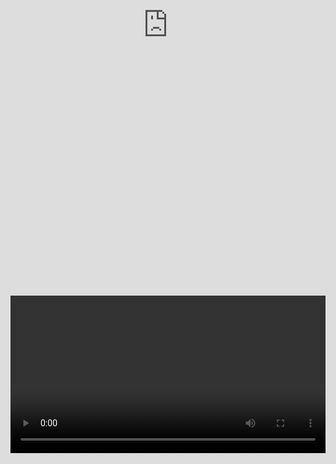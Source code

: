 Title: Spark Summit + AI 2018
Date: 2018-06-07
Summary: This week I was at the Spark+AI Summit 2018 conference in San Francisco. This post is a summary of my experience and highlights of the talks I attended.
Image: /images/blog/tech/spark-summit-ai-2018/keynotes.jpg
Tags: spark; time-series; recommendation systems; fraud detection
Slug: spark-summit-ai-2018
Timeline:
Video: <iframe style="position:absolute;top:0;left:0;width:100%;height:100%;" src="https://player.vimeo.com/video/274687341" frameborder="0" allow="autoplay; encrypted-media" allowfullscreen></iframe>

[This post was originally published in the GoDataDriven blog](https://blog.godatadriven.com/rod-spark-summit-ai-2018)

Last Tuesday and Wednesday [Ivo Everts](https://godatadriven.com/players/ivo-everts) and I attended the Spark+AI Summit 2018 conference in San Francisco. Ivo gave a presentation about [Predictive Maintenance at the Dutch Railways](https://databricks.com/session/predictive-maintenance-at-the-dutch-railways) and I presented the AI case GDD implemented at Royal FloraHolland [Operation Tulip: Using Deep Learning Models to Automate Auction Processes](https://databricks.com/session/operation-tulip-using-deep-learning-models-to-automate-auction-processes).

![Spark+AI Summit](images/blog/tech/spark-summit-ai-2018/keynotes.jpg)

As a data scientist, I really appreciated that there was a data science track, a deep learning track, and an AI track. Initially, expected to be mostly engineering, but as you will see below, there was plenty of good data science around.

Here are the highlights of the talks I attended each day. [^1]

Note: for those non-technical readers I list some non-tech talks.

# Day 1

## [Project Hydrogen: Unifying State-of-the-art AI and Big Data in Apache Spark](https://databricks.com/session/databricks-keynote-2)
<sup style="top:-1.75em;">Reynold Xin (Co-founder and Chief Architect @ Databricks)</sup>

Databricks unveiled project Hydrogen, which aims to solve the fact that distributed ETL Spark jobs don't play well together with deep learning frameworks. As Databricks Chief Architect Reynold Xin says, there's a fundamental incompatibility between the Spark scheduler and the way distributed machine learning frameworks work. [^2] Project Hydrogen introduces [gang scheduling](https://en.wikipedia.org/wiki/Gang_scheduling) which makes possible to have a single framework for ETL data pipelines and deep learning models. In addition, it aims to provide hardware awareness at the task level such that the ETL data pipeline runs in commodity CPU but the deep learning model runs in GPUs for example.

![project hydrogen](images/blog/tech/spark-summit-ai-2018/project_hydrogen.png)

## [Infrastructure for the Complete ML Lifecycle](https://databricks.com/session/unifying-data-and-ai-for-better-data-products)
<sup style="top:-1.75em;">Matei Zaharia (Co-founder and CTO @ Databricks & creator of Spark)</sup>

This was quite an exciting keynote talk. CTO Matei Zaharia, unveiled and demoed the new open source project [mlflow](https://github.com/databricks/mlflow). Mlflow aims to help data scientists track experiments, deploy models and best of all it supports a vast variety of machine learning tools. You can read more in the [blog post](https://databricks.com/blog/2018/06/05/introducing-mlflow-an-open-source-machine-learning-platform.html) from Matei this week.

![mlflow](images/blog/tech/spark-summit-ai-2018/mlflow.png)

## [The Future of AI and Security](https://databricks.com/session/keynote-from-dawn-song)
<sup style="top:-1.75em;">Dawn Song (Professor @ UC Berkeley)</sup>

Professor Dawn Song talked about three vulnerabilities of AI:

- Attacks to AI models
- Misuse of AI
- Data leaks

She gave nice examples of the three and demonstrated adversarial attacks in real life like the image and video shows.
![adversarial](images/blog/tech/spark-summit-ai-2018/adversarial.jpg)
<video width="100%" controls>
  <source src="images/blog/tech/spark-summit-ai-2018/adversarial.mp4" type="video/mp4">
Your browser does not support the video tag.
</video>

She then talked about how to resolve some of the open questions and how we can move forward while having these 3 aspects into account.

## [Time Series Forecasting Using Recurrent Neural Network and Vector Autoregressive Model: When and How](https://databricks.com/session/time-series-forecasting-using-recurrent-neural-network-and-vector-autoregressive-model-when-and-how)
<sup style="top:-1.75em;">Jeffrey Yau (Chief Data Scientist @ AllianceBernstein)</sup>

Jeffrey's talk was of great value for many Data Scientist that deal with time series. He started explaining the difference from univariate vs multivariate analysis in the dynamics of time series, followed by a quick explanation of why is better to use vector autoregressive models instead of ARIMA models. He included two examples and showed how to actually do it.

![VAR](images/blog/tech/spark-summit-ai-2018/var.jpg)

Then he showed how [Flint](https://github.com/twosigma/flint) (a time series library for Spark) can be used to preserve the natural order of time-series data when using Spark. He then showed how you can mix Spark and [StatsModel time series module](http://www.statsmodels.org/dev/tsa.html) to tunned hyperparameters.

<img src="images/blog/tech/spark-summit-ai-2018/flint.jpg" width="50%" align="left" height="250">
<img src="images/blog/tech/spark-summit-ai-2018/hyperparameters.jpg" width="50%" align="right" height="250">

He then finalized by introducing LSTMS using Keras and making a comparison with a many-to-many model vs VARs models with a prediction of 16 steps ahead.

## [Graph Representation Learning to Prevent Payment Collusion Fraud aud Prevention in Paypal](https://databricks.com/session/graph-representation-learning-to-prevent-payment-collusion-fraud)
<sup style="top:-1.75em;">Venkatesh Ramanathan (Data Scientist @ PayPal)</sup>

This talk was actually pretty cool, the use case was to catch a type of fraud transaction that involves several people, from the seller and buyer side. The talk started by explaining how to map the transactions to a graph-based representation of sellers and buyers. Then he proposed several solutions to detect the fraud, for example, he explained how to use [node2vec](https://snap.stanford.edu/node2vec/) to find a vector representation for the nodes in the graph and then use those representations in different ML models. He also touched in more advanced algorithms where a temporal component in the graph was introduced and touched into [graph convolutions](https://tkipf.github.io/graph-convolutional-networks/) as well.

# Day 2

## [ML Meets Economics: New Perspectives and Challenges](https://databricks.com/session/keynote-from-michael-i-jordan)
<sup style="top:-1.75em;">Michael I. Jordan (Professor @  UC Berkeley)</sup>

I actually like these type of talks a lot, where AI and especially Deep Learning gets put in a much broader and impactful perspective. Professor Jordan gave very interesting points of how new economic markets can arise from AI if we change our approach to its monetization. He gave a clear example with the music industry among others and provided a list of topics he believes AI practitioners should follow when creating AI systems. He also heavily criticized the current way of AI development.

![AI Economics](images/blog/tech/spark-summit-ai-2018/ai_economics.jpg)

I didn't really agree with several of his points of view but it is always extremely beneficial to hear both sides and rock the boat a little bit.

## [Fireside Chat with Marc Andreessen and Ali Ghodsi](https://databricks.com/session/fireside-chat-with-marc-andreessen-and-ali-ghodsi)
<sup style="top:-1.75em;">Marc Andreessen (Co-founder and partner @ Andreessen Horowitz), Ali Ghodsi (CEO @ Databricks)</sup>

This was a sitdown where the Ali sort of interviews Marc (an influential venture capitalist). It's the perfect talk to hear during getting ready in the morning or on your way to work. They touched a bit on the history of tech companies and how company pitches have evolved with the rising of AI. Also, Marc gave some helpful pointers to startups on what is a venture capitalist looking for. A particular discussion that stuck was if AI is a truly revolutionary technology or just an add-on feature?

## [Building the Software 2.0 Stack](https://databricks.com/session/keynote-from-tesla)
<sup style="top:-1.75em;">Andrej Karpathy (Director of AI @ Tesla)</sup>

I really liked this one, Andrej encapsulated in a concept what we all have experienced after productionazing several machine learning models. He talked about Software 2.0, this concept basically tells us that the programming in AI is now being done by labelers. What we as data scientist do is just choose a big chunk of the solution space and the data then finds the best program for our case in that space using the data.

![software2](images/blog/tech/spark-summit-ai-2018/software2.jpg)

Given that belief, he mentioned how in Tesla he has been spending most of this time making sure that the dataset labels are of very high quality. He gave some funny examples of extremely rare data he has come across and reiterated the importance of having a robust and quality labeling system.

![labeling flow](images/blog/tech/spark-summit-ai-2018/labeling.jpg)

I really liked how genuine his comments were and to see that even at Tesla they have these sort of "mortal" issues that I also face.

## [Deep Learning for recommender systems](https://databricks.com/session/deep-learning-for-recommender-systems)
<sup style="top:-1.75em;">Nick Pentreath (Principal Engineer @ IBM)</sup>

Together with the time-series talk the most beneficial for a data scientist. The talk from Nick was very well structured and explained. He started from the basic methods like item-item and matrix factorization which are based on feature and explicit interactions or events. He then set the landscape of the current most common case which involves explicit, implicit, social and intent events. He then addressed the cold start problem and explained why the standard/old collaborative filtering models break down with the current need of applications.

<img src="images/blog/tech/spark-summit-ai-2018/implicit.jpg" width="50%" align="left" height="250">
<img src="images/blog/tech/spark-summit-ai-2018/cold_start.jpg" width="50%" align="right" height="250">

Then deep learning approaches were covered and explained how implicit events can be used in the loss function of a neural network. Then he followed by showing the state-of-the-art deep learning implementations like [DeepFM](https://arxiv.org/abs/1703.04247).[^3]

<img src="images/blog/tech/spark-summit-ai-2018/mf_dl.jpg" width="50%" align="left" height="250">
<img src="images/blog/tech/spark-summit-ai-2018/dl_rec.jpg" width="50%" align="right" height="250">

The next part was even sort of new to me, he added session-based recommendations plus the content discussed before by using recurrent neural networks on top of the networks before.

I was happily relieved that I was up to date with most of the state-of-the-art deep learning applications to recommendation systems, but also learned something new after a chat with Nick and a data scientist from Nike dealing with the same problems.

## [Nandeska? Say What? Learning, Visualizing, and Understanding Multilingual Word Embeddings](https://databricks.com/session/nandeska-say-what-learning-visualizing-and-understanding-multilingual-word-embeddings)
<sup style="top:-1.75em;">Ali Zaidi (Data Scientist @ Microsoft)</sup>

This talked discussed how to find similar embedding spaces for words with the same meaning regardless of the language, pretty cool stuff. Ali started by noticing that big datasets for domain-specific NLP are quite scarce, so he shared some of them.

![NLP Datasets](images/blog/tech/spark-summit-ai-2018/nlp_datasets.jpg)

Ali then showcased how to learn Word2Vec embeddings at scale with Spark via the [Azure text analytics package](https://docs.microsoft.com/en-us/python/api/overview/azure-machine-learning/textanalytics?view=azure-ml-py-latest) (tatk). Then he moved on to explain how by calculating the embeddings individually for each language and then throwing them into a domain adaptation using an adversarial objective you can achieve the desired objective. He showed this for Spanish and Russian.

<img src="images/blog/tech/spark-summit-ai-2018/transfer_embeddings.jpg" width="50%" align="left" height="250">
<img src="images/blog/tech/spark-summit-ai-2018/russian_emb.jpg" width="50%" align="right" height="250">

I don't know how well did the algorithm worked for most of the words in general but the approach and little sample result shown was quite nice.

## Adiós

In conclusion I was happy with the content of the conference and will recommended to data scientist to take a look next year, also the network I made during discussing is priceless.[^4]

It was also fun to talk at the conference, I left with a good feeling and was able to deliver some good jokes 😉.

<img src="images/blog/tech/spark-summit-ai-2018/ivo.jpg" width="50%" align="left" height="225">
<img src="images/blog/tech/spark-summit-ai-2018/rod.jpeg" width="50%" align="right" height="225">

But of to be honest the best of everything was the place we found with authentic Mexican food! I almost cried of the excitement... they even had [agua de horchata](https://www.culinaryhill.com/agua-de-horchata-rice-water/) 😂

![Mexican food](images/blog/tech/spark-summit-ai-2018/mexican_food.png)

As always I'm happy to discuss and answer any further questions about the conference or other things, just ping me on twitter [@rragundez](https://twitter.com/rragundez) or LinkedIn.


[^1]: The slides and presentations haven't been uploaded yet. I'll update the links once they are released.

[^2]: Spark divides jobs into independent tasks (embarrassingly parallel), this differs from how distributed machine learning frameworks work, which sometimes use [MPI](https://en.wikipedia.org/wiki/Message_Passing_Interface) or custom [RPCs](https://en.wikipedia.org/wiki/Remote_procedure_call) for doing communication.

[^3]: I would recommend you to first start with the LightFM implementation described [here](https://arxiv.org/abs/1507.08439).

[^4]: As a side note, in the talks of the big companies I saw a LOT of tensorflow inside Spark. It made me wish that NL companies would have that much volume of data.
